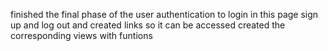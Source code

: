 finished the final phase of the user authentication to login in this page 
sign up and log out and created links so it can be accessed
created the corresponding views with funtions 
